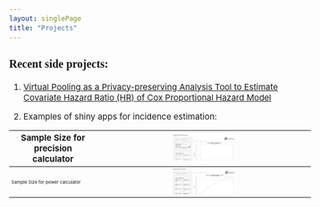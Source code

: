 ```yaml
---
layout: singlePage
title: "Projects"
---
```


<style type="text/css">

body{ /* Normal  */
      font-size: 15px;
  }
td {  /* Table  */
  font-size: 8px;
}
h1.title {
  font-size: 38px;
  color: DarkRed;
}
h1 { /* Header 1 */
  font-size: 28px;
  color: DarkBlue;
}
h2 { /* Header 2 */
    font-size: 22px;
}
h3 { /* Header 3 */
  font-size: 20px;
  font-family: "Times New Roman", Times, serif;
}
code.r{ /* Code block */
    font-size: 12px;
}
pre { /* Code block - determines code spacing between lines */
    font-size: 14px;
}
</style>

### Recent side projects:

1) [Virtual Pooling as a Privacy-preserving Analysis Tool to Estimate Covariate Hazard Ratio (HR) of Cox Proportional Hazard Model](https://ssc.ca/en/meeting/annual/presentation/virtual-pooling-a-privacy-preserving-analysis-tool-estimate-covariate)


2) Examples of shiny apps for incidence estimation:
    
| Sample Size for precision calculator      |  [<img src="/images/publications/precisionapp.png" style="width: 30%; height: 30%"/>](https://laminjuwara.shinyapps.io/sample_size_for_precision/)     |
| ------------- |:-------------:|
| Sample Size for power calculator    | [<img src="/images/publications/powerapp.png" style="width: 30%; height: 30%"/>](https://laminjuwara.shinyapps.io/sample_size_for_power_calculator/) | 
    

  
  

